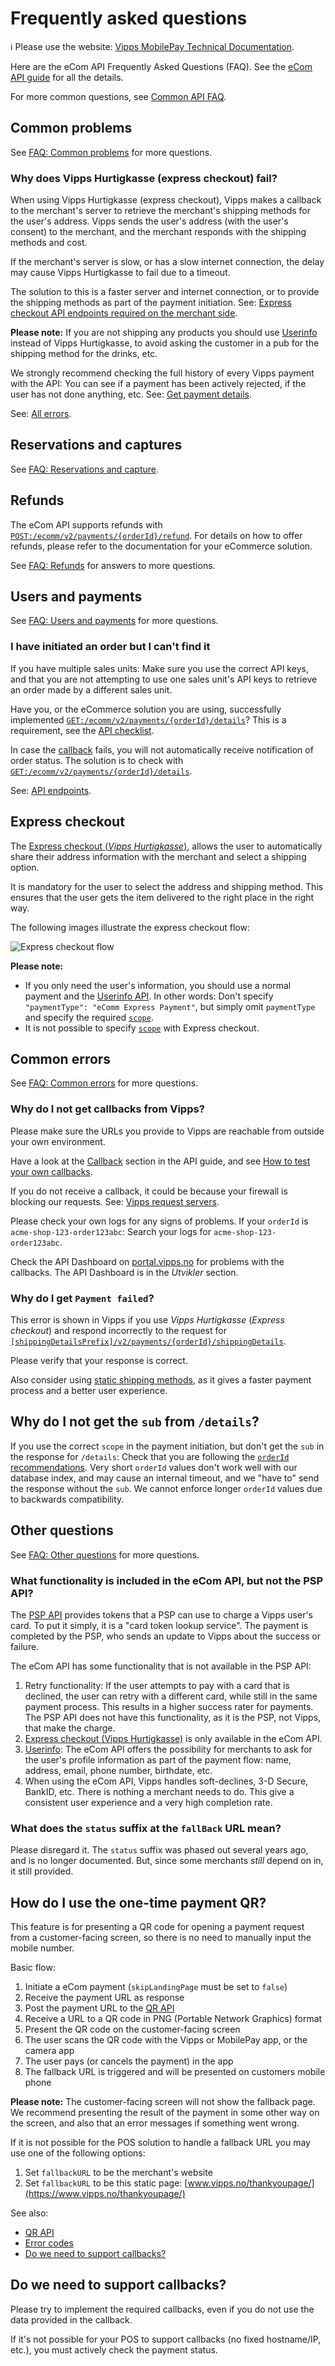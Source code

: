<!-- START_METADATA
---
title: eCom API Frequently Asked Questions
sidebar_label: FAQ
sidebar_position: 25
description: Frequently asked questions for the eCom API.
pagination_next: null
pagination_prev: null
---
END_METADATA -->

# Frequently asked questions

<!-- START_COMMENT -->
ℹ️ Please use the website:
[Vipps MobilePay Technical Documentation](https://developer.vippsmobilepay.com/docs/APIs/ecom-api/).
<!-- END_COMMENT -->

Here are the eCom API Frequently Asked Questions (FAQ).
See the
[eCom API guide](vipps-ecom-api.md)
for all the details.

For more common questions, see [Common API FAQ](https://developer.vippsmobilepay.com/docs/faqs).

## Common problems

See
[FAQ: Common problems](https://developer.vippsmobilepay.com/docs/faqs/common-problems-faq)
for more questions.

### Why does Vipps Hurtigkasse (express checkout) fail?

When using Vipps Hurtigkasse (express checkout), Vipps makes a callback to the
merchant's server to retrieve the merchant's shipping methods for the user's
address. Vipps sends the user's address (with the user's consent) to the
merchant, and the merchant responds with the shipping methods and cost.

If the merchant's server is slow, or has a slow internet connection,
the delay may cause Vipps Hurtigkasse to fail due to a timeout.

The solution to this is a faster server and internet connection, or to provide
the shipping methods as part of the payment initiation. See:
[Express checkout API endpoints required on the merchant side](vipps-ecom-api.md#express-checkout-api-endpoints-required-on-the-merchant-side).

**Please note:** If you are not shipping any products you should use
[Userinfo](vipps-ecom-api.md#userinfo)
instead of Vipps Hurtigkasse, to avoid asking the customer in a pub
for the shipping method for the drinks, etc.

We strongly recommend checking the full history of every Vipps payment with
the API: You can see if a payment has been actively rejected, if the user has
not done anything, etc.
See: [Get payment details](vipps-ecom-api.md#get-payment-details).

See:
[All errors](vipps-ecom-api.md#error-codes).

## Reservations and captures

See [FAQ: Reservations and capture](https://developer.vippsmobilepay.com/docs/faqs/reserve-and-capture-faq/).

## Refunds

The eCom API supports refunds with
[`POST:/ecomm/v2/payments/{orderId}/refund`](https://developer.vippsmobilepay.com/api/ecom#tag/Vipps-eCom-API/operation/refundPaymentUsingPOST).
For details on how to offer refunds, please refer to the documentation for your eCommerce solution.

See
[FAQ: Refunds](https://developer.vippsmobilepay.com/docs/faqs/refunds-faq)
for answers to more questions.

## Users and payments

See
[FAQ: Users and payments](https://developer.vippsmobilepay.com/docs/faqs/users-and-payments-faq)
for more questions.

### I have initiated an order but I can't find it

If you have multiple sales units: Make sure you use the correct API keys, and that
you are not attempting to use one sales unit's API keys to retrieve an order made
by a different sales unit.

Have you, or the eCommerce solution you are using, successfully implemented
[`GET:/ecomm/v2/payments/{orderId}/details`](vipps-ecom-api.md#get-payment-details)?
This is a requirement, see the
[API checklist](vipps-ecom-api-checklist.md).

In case the
[callback](vipps-ecom-api.md#callbacks)
fails, you will not automatically receive notification of order status.
The solution is to check with
[`GET:/ecomm/v2/payments/{orderId}/details`](vipps-ecom-api.md#get-payment-details).

See:
[API endpoints](vipps-ecom-api.md#api-endpoints).

## Express checkout

The
[Express checkout (*Vipps Hurtigkasse*)](https://developer.vippsmobilepay.com/docs/APIs/ecom-api/vipps-ecom-api#express-checkout-payments),
allows the user to automatically share their address information with the
merchant and select a shipping option.

It is mandatory for the user to select the address and shipping method.
This ensures that the user gets the item delivered to the right place in the right way.

The following images illustrate the express checkout flow:

![Express checkout flow](images/vipps-ecom-confirm-express_consent_shipping_options.png)

**Please note:**

* If you only need the user's information, you should use
  a normal payment and the
  [Userinfo API](https://developer.vippsmobilepay.com/docs/APIs/userinfo-api).
  In other words: Don't specify `"paymentType": "eComm Express Payment"`, but
  simply omit `paymentType` and specify the required
  [`scope`](https://developer.vippsmobilepay.com/docs/APIs/userinfo-api#scope).
* It is not possible to specify
  [`scope`](https://developer.vippsmobilepay.com/docs/APIs/userinfo-api#userinfo-call-by-call-guide)
  with Express checkout.

## Common errors

See
[FAQ: Common errors](https://developer.vippsmobilepay.com/docs/faqs/common-errors-faq)
for more questions.

### Why do I not get callbacks from Vipps?

Please make sure the URLs you provide to Vipps are reachable from outside your
own environment.

Have a look at the
[Callback](vipps-ecom-api.md#callback-endpoints)
section in the API guide, and see
[How to test your own callbacks](vipps-ecom-api.md#how-to-test-your-own-callbacks).

If you do not receive a callback, it could be because your firewall is blocking
our requests. See:
[Vipps request servers](https://developer.vippsmobilepay.com/docs/developer-resources/servers#vipps-request-servers).

Please check your own logs for any signs of problems. If your
`orderId` is `acme-shop-123-order123abc`: Search your logs for `acme-shop-123-order123abc`.

Check the API Dashboard on
[portal.vipps.no](https://portal.vipps.no)
for problems with the callbacks. The API Dashboard is in the *Utvikler* section.

### Why do I get `Payment failed`?

This error is shown in Vipps if you use *Vipps Hurtigkasse* (*Express checkout*) and respond
incorrectly to the request for
[`[shippingDetailsPrefix]/v2/payments/{orderId}/shippingDetails`](https://developer.vippsmobilepay.com/api/ecom#tag/Merchant-Endpoints/operation/fetchShippingCostUsingPOST).

Please verify that your response is correct.

Also consider using
[static shipping methods](vipps-ecom-api.md#shipping-and-static-shipping-details),
as it gives a faster payment process and a better user experience.

## Why do I not get the `sub` from `/details`?

If you use the correct `scope` in the payment initiation, but don't get the
`sub` in the response for `/details`: Check that you are following the
[`orderId` recommendations](https://developer.vippsmobilepay.com/docs/common-topics/orderid).
Very short `orderId` values don't work well with our database index, and may cause
an internal timeout, and we "have to" send the response without the `sub`.
We cannot enforce longer `orderId` values due to backwards compatibility.

## Other questions

See
[FAQ: Other questions](https://developer.vippsmobilepay.com/docs/faqs/other-faq)
for more questions.

### What functionality is included in the eCom API, but not the PSP API?

The [PSP API](https://developer.vippsmobilepay.com/docs/APIs/psp-api) provides tokens
that a PSP can use to charge a Vipps user's card. To put it simply, it is a
"card token lookup service". The payment is completed by the PSP, who sends an
update to Vipps about the success or failure.

The eCom API has some functionality that is not available in the PSP API:

1. Retry functionality: If the user attempts to pay with a card that is declined,
   the user can retry with a different card, while still in the same payment process.
   This results in a higher success rater for payments.
   The PSP API does not have this functionality, as it is the PSP, not Vipps,
   that make the charge.
2. [Express checkout (Vipps Hurtigkasse)](vipps-ecom-api.md#express-checkout-payments)
   is only available in the eCom API.
3. [Userinfo](vipps-ecom-api.md#userinfo):
   The eCom API offers the possibility for merchants to ask for the user's
   profile information as part of the payment flow: name, address, email, phone number, birthdate, etc.
4. When using the eCom API, Vipps handles soft-declines, 3-D Secure, BankID, etc.
   There is nothing a merchant needs to do.
   This give a consistent user experience and a very high completion rate.

### What does the `status` suffix at the `fallBack` URL mean?

Please disregard it. The `status` suffix was phased out several years ago, and
is no longer documented. But, since some merchants *still* depend on in, it still provided.

## How do I use the one-time payment QR?

This feature is for presenting a QR code for opening a payment request from a
customer-facing screen, so there is no need to manually input the mobile number.

Basic flow:

1. Initiate a eCom payment (`skipLandingPage` must be set to `false`)
2. Receive the payment URL as response
3. Post the payment URL to the
   [QR API](https://developer.vippsmobilepay.com/docs/APIs/qr-api)
4. Receive a URL to a QR code in PNG (Portable Network Graphics) format
5. Present the QR code on the customer-facing screen
6. The user scans the QR code with the Vipps or MobilePay app, or the camera app
7. The user pays (or cancels the payment) in the app
8. The fallback URL is triggered and will be presented on customers mobile phone

**Please note:**
The customer-facing screen will not show the fallback page. We recommend
presenting the result of the payment in some other way on the screen, and
also that an error messages if something went wrong.

If it is not possible for the POS solution to handle a fallback URL you may use one of the following options:

1. Set `fallbackURL` to be the merchant's website
2. Set `fallbackURL` to be this static page: [www.vipps.no/thankyoupage/](https://www.vipps.no/thankyoupage/)

See also:

* [QR API](https://developer.vippsmobilepay.com/docs/APIs/qr-api)
* [Error codes](./vipps-ecom-api.md#error-codes)
* [Do we need to support callbacks?](#do-we-need-to-support-callbacks)

## Do we need to support callbacks?

Please try to implement the required callbacks, even if you do not use the data
provided in the callback.

If it's not possible for your POS to support callbacks (no fixed hostname/IP, etc.),
you must actively check the payment status.
